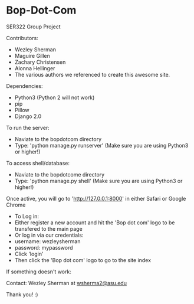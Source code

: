 # Bop-Dot-Com
SER322 Group Project 

Contributors:
- Wezley Sherman
- Maguire Gillen
- Zachary Christensen
- Alonna Hellinger
- The various authors we referenced to create this awesome site.


Dependencies:

- Python3 (Python 2 will not work)
- pip
- Pillow
- Django 2.0

To run the server:
- Naviate to the bopdotcom directory
- Type: 'python manage.py runserver' (Make sure you are using Python3 or higher!)

To access shell/database:
- Naviate to the bopdotcome directory
- Type: 'python manage.py shell' (Make sure you are using Python3 or higher!)


Once active, you will go to 'http://127.0.0.1:8000' in either Safari or Google Chrome
- To Log in:
- Either register a new account and hit the 'Bop dot com' logo to be transfered to the main page
- Or log in via our credentials:
- username: wezleysherman
- password: mypassword
- Click 'login' 
- Then click the 'Bop dot com' logo to go to the site index


If something doesn't work:

Contact: Wezley Sherman at wsherma2@asu.edu

Thank you! :)



